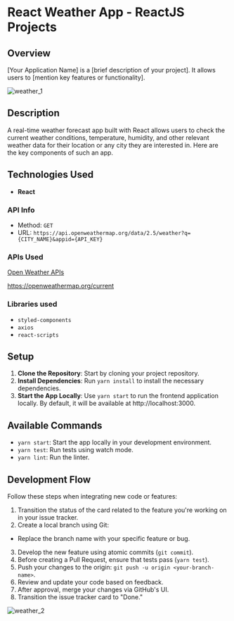 # React Weather App - ReactJS Projects


## Overview
[Your Application Name] is a [brief description of your project]. It allows users to [mention key features or functionality].

![weather_1](https://github.com/Naumaan777/weather-application/assets/115418662/c818c636-f8fa-48a2-8806-a34aaa5bd68d)

## Description
A real-time weather forecast app built with React allows users to check the current weather conditions, temperature, humidity, and other relevant weather data for their location or any city they are interested in. Here are the key components of such an app.

## Technologies Used
- **React**

### API Info
* Method: `GET`
* URL: `https://api.openweathermap.org/data/2.5/weather?q={CITY_NAME}&appid={API_KEY}`

### APIs Used
[Open Weather APIs](https://openweathermap.org/)

https://openweathermap.org/current

### Libraries used
* `styled-components`
* `axios`
* `react-scripts`

## Setup
1. **Clone the Repository**: Start by cloning your project repository.
2. **Install Dependencies**: Run `yarn install` to install the necessary dependencies.
3. **Start the App Locally**: Use `yarn start` to run the frontend application locally. By default, it will be available at http://localhost:3000.

## Available Commands
- `yarn start`: Start the app locally in your development environment.
- `yarn test`: Run tests using watch mode.
- `yarn lint`: Run the linter.

## Development Flow
Follow these steps when integrating new code or features:

1. Transition the status of the card related to the feature you're working on in your issue tracker.
2. Create a local branch using Git:
- Replace the branch name with your specific feature or bug.
3. Develop the new feature using atomic commits (`git commit`).
4. Before creating a Pull Request, ensure that tests pass (`yarn test`).
5. Push your changes to the origin: `git push -u origin <your-branch-name>`.
6. Review and update your code based on feedback.
7. After approval, merge your changes via GitHub's UI.
8. Transition the issue tracker card to "Done."



![weather_2](https://github.com/Naumaan777/weather-application/assets/115418662/8cad2220-a122-4c99-86f2-7bd2440d6389)
